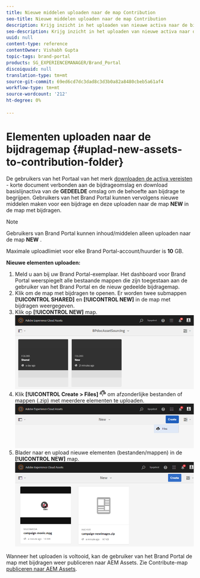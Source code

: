 ```yaml
---
title: Nieuwe middelen uploaden naar de map Contribution
seo-title: Nieuwe middelen uploaden naar de map Contribution
description: Krijg inzicht in het uploaden van nieuwe activa naar de bijdrageomslag in Brand Portal.
seo-description: Krijg inzicht in het uploaden van nieuwe activa naar de bijdrageomslag in Brand Portal.
uuid: null
content-type: reference
contentOwner: Vishabh Gupta
topic-tags: brand-portal
products: SG_EXPERIENCEMANAGER/Brand_Portal
discoiquuid: null
translation-type: tm+mt
source-git-commit: 69ed6cd7dc3dad8c3d3b0a82a8480cbeb5a61af4
workflow-type: tm+mt
source-wordcount: '212'
ht-degree: 0%

---
```



# Elementen uploaden naar de bijdragemap {#uplad-new-assets-to-contribution-folder}

De gebruikers van het Portaal van het merk [downloaden de activa vereisten](brand-portal-download-asset-requirements.md) - korte document verbonden aan de bijdrageomslag en download basislijnactiva van de **GEDEELDE** omslag om de behoefte aan bijdrage te begrijpen.
Gebruikers van het Brand Portal kunnen vervolgens nieuwe middelen maken voor een bijdrage en deze uploaden naar de map **NEW** in de map met bijdragen.

>[!NOTE]
>
>Gebruikers van Brand Portal kunnen inhoud/middelen alleen uploaden naar de map **NEW** .
>
>Maximale uploadlimiet voor elke Brand Portal-account/huurder is **10** GB.


**Nieuwe elementen uploaden:**

1. Meld u aan bij uw Brand Portal-exemplaar.
Het dashboard voor Brand Portal weerspiegelt alle bestaande mappen die zijn toegestaan aan de gebruiker van het Brand Portal en de nieuw gedeelde bijdragemap.
1. Klik om de map met bijdragen te openen. Er worden twee submappen **[!UICONTROL SHARED]** en **[!UICONTROL NEW]** in de map met bijdragen weergegeven.
1. Klik op **[!UICONTROL NEW]** map.
   ![](assets/upload-new-assets1.png)
1. Klik **[!UICONTROL Create > Files]** ![](assets/upload.png) om afzonderlijke bestanden of mappen (.zip) met meerdere elementen te uploaden.
   ![](assets/upload-new-assets2.png)
1. Blader naar en upload nieuwe elementen (bestanden/mappen) in de **[!UICONTROL NEW]** map.
   ![](assets/upload-new-assets3.png)

Wanneer het uploaden is voltooid, kan de gebruiker van het Brand Portal de map met bijdragen weer publiceren naar AEM Assets. Zie Contribute-map [publiceren naar AEM Assets](brand-portal-publish-contribution-folder-to-aem-assets.md).